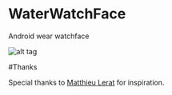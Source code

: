 # WaterWatchFace
Android wear watchface

![alt tag](http://i60.tinypic.com/124k8ip.png)

#Thanks

Special thanks to [Matthieu Lerat](https://twitter.com/matthieu_lerat) for inspiration. 
